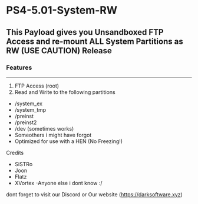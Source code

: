 # PS4-5.01-System-RW

## This Payload gives you Unsandboxed FTP Access and re-mount ALL System Partitions as RW (USE CAUTION) Release


### Features
------------------------------------------------------

1. FTP Access (root)
2. Read and Write to the following partitions
* /system_ex
* /system_tmp
* /preinst
* /preinst2
* /dev (sometimes works)
* Someothers i might have forgot
* Optimized for use with a HEN (No Freezing!)


Credits 
- SiSTRo
- Joon
- Flatz
- XVortex
-Anyone else i dont know :/

dont forget to visit our Discord or Our website (https://darksoftware.xyz)


